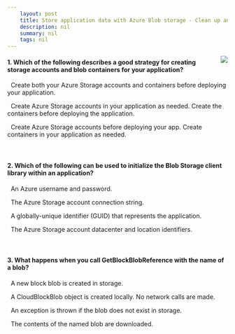 ```yaml
---
    layout: post
    title: Store application data with Azure Blob storage - Clean up and knowledge check
    description: nil
    summary: nil
    tags: nil
---
```



 <a target="_blank" href="https://docs.microsoft.com/en-us/learn/modules/store-app-data-with-azure-blob-storage/8-cleanup-next-steps-knowledge-check/"><i class="fas fa-external-link-alt"></i> </a>
 <img align="right" src="https://docs.microsoft.com/en-us/learn/achievements/store-app-data-with-azure-blob-storage.svg">
####  1. Which of the following describes a good strategy for creating storage accounts and blob containers for your application?


<i class='far fa-square'></i> &nbsp;&nbsp;Create both your Azure Storage accounts and containers before deploying your application.

<i class='far fa-square'></i> &nbsp;&nbsp;Create Azure Storage accounts in your application as needed. Create the containers before deploying the application.

<i class='fas fa-check-square' style='color: Dodgerblue;'></i> &nbsp;&nbsp;Create Azure Storage accounts before deploying your app. Create containers in your application as needed.
<br />
<br />
<br />

####  2. Which of the following can be used to initialize the Blob Storage client library within an application?


<i class='far fa-square'></i> &nbsp;&nbsp;An Azure username and password.

<i class='fas fa-check-square' style='color: Dodgerblue;'></i> &nbsp;&nbsp;The Azure Storage account connection string.

<i class='far fa-square'></i> &nbsp;&nbsp;A globally-unique identifier (GUID) that represents the application.

<i class='far fa-square'></i> &nbsp;&nbsp;The Azure Storage account datacenter and location identifiers.
<br />
<br />
<br />

####  3. What happens when you call GetBlockBlobReference with the name of a blob?


<i class='far fa-square'></i> &nbsp;&nbsp;A new block blob is created in storage.

<i class='fas fa-check-square' style='color: Dodgerblue;'></i> &nbsp;&nbsp;A CloudBlockBlob object is created locally. No network calls are made.

<i class='far fa-square'></i> &nbsp;&nbsp;An exception is thrown if the blob does not exist in storage.

<i class='far fa-square'></i> &nbsp;&nbsp;The contents of the named blob are downloaded.
<br />
<br />
<br />
